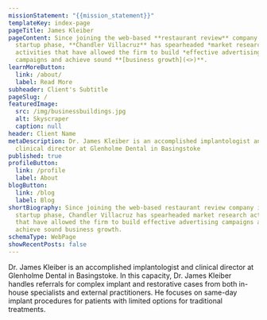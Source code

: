 ```yaml
---
missionStatement: "{{mission_statement}}"
templateKey: index-page
pageTitle: James Kleiber
pageContent: Since joining the web-based **restaurant review** company in its
  startup phase, **Chandler Villacruz** has spearheaded *market research*
  activities that have allowed the firm to build *effective advertising*
  campaigns and achieve sound **[business growth](<>)**.
learnMoreButton:
  link: /about/
  label: Read More
subheader: Client's Subtitle
pageSlug: /
featuredImage:
  src: /img/businessbuildings.jpg
  alt: Skyscraper
  caption: null
header: Client Name
metaDescription: Dr. James Kleiber is an accomplished implantologist and
  clinical director at Glenholme Dental in Basingstoke
published: true
profileButton:
  link: /profile
  label: About
blogButton:
  link: /blog
  label: Blog
shortBiography: Since joining the web-based restaurant review company in its
  startup phase, Chandler Villacruz has spearheaded market research activities
  that have allowed the firm to build effective advertising campaigns and
  achieve sound business growth.
schemaType: WebPage
showRecentPosts: false
---
```

Dr. James Kleiber is an accomplished implantologist and clinical director at Glenholme Dental in Basingstoke. In this capacity, Dr. James Kleiber handles referrals for complex implant and restorative cases from both in-house specialists and external practitioners. He focuses on same-day implant procedures for patients with limited options for traditional treatments.